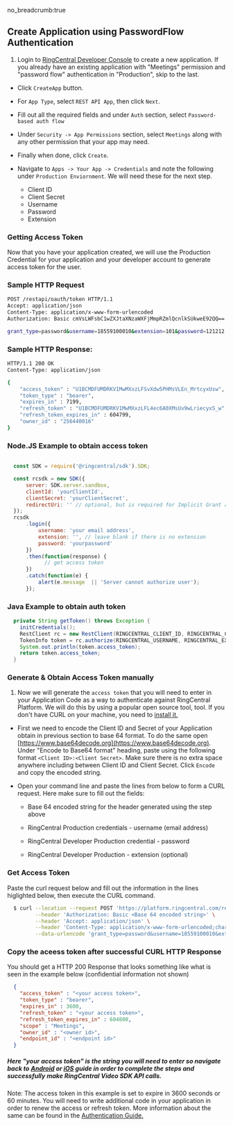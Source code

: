 no_breadcrumb:true


## Create Application using PasswordFlow Authentication

1. Login to [RingCentral Developer Console](https://developers.ringcentral.com) to create a new application. If you already have an existing application with "Meetings" permission and "password flow" authentication in "Production", skip to the last. 

  - Click `CreateApp` button.

  - For `App Type`, select `REST API App`, then click `Next`.

  - Fill out all the required fields and under `Auth` section, select  `Password-based auth flow`

  - Under `Security -> App Permissions` section, select `Meetings` along with any other permission that your app may need.

  - Finally when done, click `Create`.

  - Navigate to `Apps -> Your App -> Credentials` and note the following under `Production Enviornment`. We will need these for the next step.
    - Client ID
    - Client Secret
    - Username
    - Password
    - Extension

### Getting Access Token

Now that you have your application created, we will use the Production Credential for your application and your developer account to generate access token for the user.

### Sample HTTP Request

```bash
POST /restapi/oauth/token HTTP/1.1 
Accept: application/json 
Content-Type: application/x-www-form-urlencoded 
Authorization: Basic cmVsLWFsbC1wZXJtaXNzaWXFjMmpRZmlQcnlkSUkweE92QQ==

grant_type=password&username=18559100010&extension=101&password=121212
```

### Sample HTTP Response:

```bash
HTTP/1.1 200 OK
Content-Type: application/json

{
    "access_token" : "U1BCMDFUMDRKV1MwMXxzLFSvXdw5PHMsVLEn_MrtcyxUsw",
    "token_type" : "bearer",
    "expires_in" : 7199,
    "refresh_token" : "U1BCMDFUMDRKV1MwMXxzLFL4ec6A0XMsUv9wLriecyxS_w",
    "refresh_token_expires_in" : 604799,
    "owner_id" : "256440016"
}
```
### Node.JS Example to obtain access token

```js

  const SDK = require('@ringcentral/sdk').SDK;

  const rcsdk = new SDK({
      server: SDK.server.sandbox,
      clientId: 'yourClientId',
      clientSecret: 'yourClientSecret',
      redirectUri: '' // optional, but is required for Implicit Grant and Authorization Code OAuth Flows (see below)
  });
  rcsdk
      .login({
          username: 'your email address',
          extension: '', // leave blank if there is no extension
          password: 'yourpassword'
      })
      .then(function(response) {
            // get access token
      })
      .catch(function(e) {
          alert(e.message  || 'Server cannot authorize user');
      });
```

### Java Example to obtain auth token
```java
  private String getToken() throws Exception {
    initCredentials();
    RestClient rc = new RestClient(RINGCENTRAL_CLIENT_ID, RINGCENTRAL_CLIENT_SECRET, RINGCENTRAL_SERVER_URL);
    TokenInfo token = rc.authorize(RINGCENTRAL_USERNAME, RINGCENTRAL_EXTENSION, RINGCENTRAL_PASSWORD);
    System.out.println(token.access_token);
    return token.access_token;
  }
```

 
### Generate & Obtain Access Token manually

1. Now we will generate the `access token` that you will need to enter in your Application Code as a way to authenticate against RingCentral Platform. We will do this by using a popular open source tool, tool. If you don't have CURL on your machine, you need to [install it.](https://curl.se/download.html)

- First we need to encode the Client ID and Secret of your Application obtain in previous section to base 64 format. To do the same open [https://www.base64decode.org](https://www.base64decode.org). Under "Encode to Base64 format" heading, paste using the following format `<Client ID>:<Client Secret>`. Make sure there is no extra space anywhere including between Client ID and Client Secret. Click `Encode` and copy the encoded string.

- Open your command line and paste the lines from below to form a CURL request. Here make sure to fill out the fields:

  - Base 64 encoded string for the header generated using the step above

  - RingCentral Production credentials - username (email address)

  - RingCentral Developer Production credential - password

  - RingCentral Developer Production - extension (optional)

### Get Access Token

Paste the curl request below and fill out the information in the lines higlighted below, then execute the CURL command.

  ```bash hl_lines="2 5"
    $ curl --location --request POST 'https://platform.ringcentral.com/restapi/oauth/token' \
           --header 'Authorization: Basic <Base 64 encoded string>' \
           --header 'Accept: application/json' \
           --header 'Content-Type: application/x-www-form-urlencoded;charset=UTF-8' \
           --data-urlencode 'grant_type=password&username=18559100010&extension=101&password=121212' \
  ```

### Copy the aceess token after successful CURL HTTP Response

You should get a HTTP 200 Response that looks something like what is seen in the example below (confidential information not shown)

  ```json hl_lines="2 4"
    {
      "access_token" : "<your access token>",
      "token_type" : "bearer",
      "expires_in" : 3600,
      "refresh_token" : "<your access token>",
      "refresh_token_expires_in" : 604800,
      "scope" : "Meetings",
      "owner_id" : "<owner id>",
      "endpoint_id" : "<endpoint id>"
    } 
  ```        

##### Here "your access token" is the string you will need to enter so navigate back to [Android](android.md) or [iOS](ios.md) guide in order to complete the steps and successfully make RingCentral Video SDK API calls.

 Note: The access token in this example is set to expire in 3600 seconds or 60 minutes. You will need to write additional code in your application in order to renew the access or refresh token. More information about the same can be found in the [Authentication Guide.](https://developers.ringcentral.com/guide/authentication/tokens)